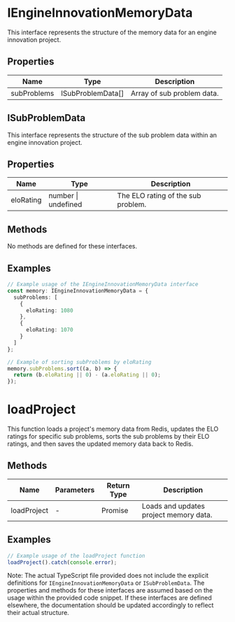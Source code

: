 # IEngineInnovationMemoryData

This interface represents the structure of the memory data for an engine innovation project.

## Properties

| Name          | Type                                  | Description               |
|---------------|---------------------------------------|---------------------------|
| subProblems   | ISubProblemData[]                     | Array of sub problem data.|

## ISubProblemData

This interface represents the structure of the sub problem data within an engine innovation project.

## Properties

| Name          | Type                                  | Description               |
|---------------|---------------------------------------|---------------------------|
| eloRating     | number \| undefined                   | The ELO rating of the sub problem.|

## Methods

No methods are defined for these interfaces.

## Examples

```typescript
// Example usage of the IEngineInnovationMemoryData interface
const memory: IEngineInnovationMemoryData = {
  subProblems: [
    {
      eloRating: 1080
    },
    {
      eloRating: 1070
    }
  ]
};

// Example of sorting subProblems by eloRating
memory.subProblems.sort((a, b) => {
  return (b.eloRating || 0) - (a.eloRating || 0);
});
```

# loadProject

This function loads a project's memory data from Redis, updates the ELO ratings for specific sub problems, sorts the sub problems by their ELO ratings, and then saves the updated memory data back to Redis.

## Methods

| Name          | Parameters        | Return Type | Description                 |
|---------------|-------------------|-------------|-----------------------------|
| loadProject   | -                 | Promise<void> | Loads and updates project memory data. |

## Examples

```typescript
// Example usage of the loadProject function
loadProject().catch(console.error);
```

Note: The actual TypeScript file provided does not include the explicit definitions for `IEngineInnovationMemoryData` or `ISubProblemData`. The properties and methods for these interfaces are assumed based on the usage within the provided code snippet. If these interfaces are defined elsewhere, the documentation should be updated accordingly to reflect their actual structure.